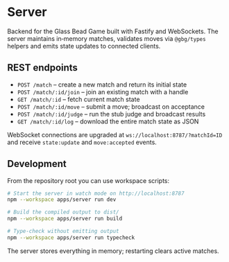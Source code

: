 # Server

Backend for the Glass Bead Game built with Fastify and WebSockets. The server
maintains in‑memory matches, validates moves via `@gbg/types` helpers and emits
state updates to connected clients.

## REST endpoints

- `POST /match` – create a new match and return its initial state
- `POST /match/:id/join` – join an existing match with a handle
- `GET /match/:id` – fetch current match state
- `POST /match/:id/move` – submit a move; broadcast on acceptance
- `POST /match/:id/judge` – run the stub judge and broadcast results
- `GET /match/:id/log` – download the entire match state as JSON

WebSocket connections are upgraded at `ws://localhost:8787/?matchId=ID` and
receive `state:update` and `move:accepted` events.

## Development

From the repository root you can use workspace scripts:

```bash
# Start the server in watch mode on http://localhost:8787
npm --workspace apps/server run dev

# Build the compiled output to dist/
npm --workspace apps/server run build

# Type‑check without emitting output
npm --workspace apps/server run typecheck
```

The server stores everything in memory; restarting clears active matches.

